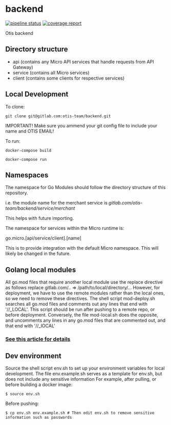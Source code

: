 # backend


[![pipeline status](https://gitlab.com/otis-team/backend/badges/master/pipeline.svg)](https://gitlab.com/otis-team/backend/-/commits/master)
[![coverage report](https://gitlab.com/otis-team/backend/badges/master/coverage.svg)](https://gitlab.com/otis-team/backend/-/commits/master)

Otis backend

## Directory structure

- api (contains any Micro API services that handle requests from API Gateway)
- service (contains all Micro services)
- client (contains some clients for respective services)

## Local Development

To clone:

`git clone git@gitlab.com:otis-team/backend.git` 

IMPORTANT! Make sure you ammend your git config file to include your name and OTIS EMAIL! 

To run:

`docker-compose build`

`docker-compose run`

## Namespaces

The namespace for Go Modules should follow the directory structure of this repository.

i.e. the module name for the merchant service is *gitlab.com/otis-team/backend/service/merchant* 

This helps with future importing.

The namespace for services within the Micro runtime is:

go.micro.[api/service/client].[name]

This is to provide integration with the default Micro namespace. This will likely be changed in the future.

## Golang local modules
All go.mod files that require another local module use
the replace directive as follows
replace gitlab.com/.. => /path/to/local/directory/...
However, for deployment, we have to use the remote modules rather than the local ones, so we need to remove these directives.
The shell script mod-deploy.sh searches all go.mod files and comments
out any lines that end with '//_LOCAL'. This script should be run after
pushing to a remote repo, or before deployment.
Conversely, the file mod-local.sh does the opposite, and uncomments
any lines in any go.mod files that are commented out, and that end with '//_lOCAL'

### <a href='https://thewebivore.com/using-replace-in-go-mod-to-point-to-your-local-module/'> See this article for details </a>

## Dev environment

Source the shell script env.sh to set up your environment variables for local development.
The file env.example.sh serves as a template for env.sh, but does not include any sensitive information
For example, after pulling, or before building a docker image:
```shell script
$ source env.sh
```
Before pushing:
```shell script
$ cp env.sh env.example.sh # Then edit env.sh to remove sensitive information such as passwords
```
